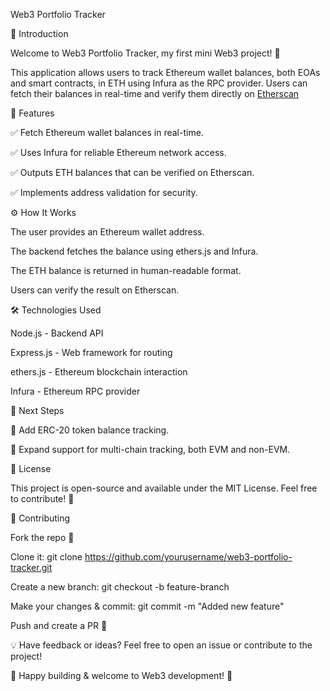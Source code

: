Web3 Portfolio Tracker



📌 Introduction

Welcome to Web3 Portfolio Tracker, my first mini Web3 project! 🎉

This application allows users to track Ethereum wallet balances, both EOAs and smart contracts, in ETH using Infura as the RPC provider. Users can fetch their balances in real-time and verify them directly on [Etherscan](https://etherscan.io/)

🚀 Features

✅ Fetch Ethereum wallet balances in real-time.

✅ Uses Infura for reliable Ethereum network access.

✅ Outputs ETH balances that can be verified on Etherscan.

✅ Implements address validation for security.

⚙️ How It Works

The user provides an Ethereum wallet address.

The backend fetches the balance using ethers.js and Infura.

The ETH balance is returned in human-readable format.

Users can verify the result on Etherscan.

🛠 Technologies Used

Node.js - Backend API

Express.js - Web framework for routing

ethers.js - Ethereum blockchain interaction

Infura - Ethereum RPC provider

🔮 Next Steps

🚀 Add ERC-20 token balance tracking.

🚀 Expand support for multi-chain tracking, both EVM and non-EVM.

📜 License

This project is open-source and available under the MIT License. Feel free to contribute! 🤝

🤝 Contributing

Fork the repo 📌

Clone it: git clone https://github.com/yourusername/web3-portfolio-tracker.git

Create a new branch: git checkout -b feature-branch

Make your changes & commit: git commit -m "Added new feature"

Push and create a PR 🚀

💡 Have feedback or ideas? Feel free to open an issue or contribute to the project!

🚀 Happy building & welcome to Web3 development! 🦄

